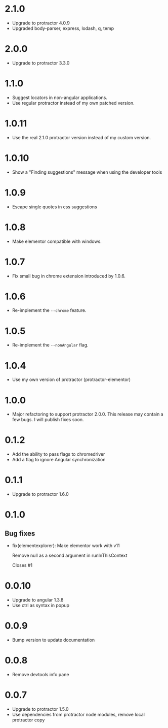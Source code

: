 # 2.1.0

* Upgrade to protractor 4.0.9
* Upgraded body-parser, express, lodash, q, temp

# 2.0.0

* Upgrade to protractor 3.3.0

# 1.1.0

* Suggest locators in non-angular applications.
* Use regular protractor instead of my own patched version.

# 1.0.11

 - Use the real 2.1.0 protractor version instead of my custom version.

# 1.0.10

 - Show a "Finding suggestions" message when using the developer tools

# 1.0.9

 - Escape single quotes in css suggestions

# 1.0.8

 - Make elementor compatible with windows.

# 1.0.7

 - Fix small bug in chrome extension introduced by 1.0.6.

# 1.0.6

 - Re-implement the `--chrome` feature.

# 1.0.5

 - Re-implement the `--nonAngular` flag.

# 1.0.4

 - Use my own version of protractor (protractor-elementor)

# 1.0.0

 - Major refactoring to support protractor 2.0.0. This release may contain a few
 bugs. I will publish fixes soon.

# 0.1.2

 - Add the ability to pass flags to chromedriver
 - Add a flag to ignore Angular synchronization

# 0.1.1

 - Upgrade to protractor 1.6.0

# 0.1.0

## Bug fixes

 - fix(elementexplorer): Make elementor work with v11

   Remove null as a second argument in runInThisContext

   Closes #1

# 0.0.10

 - Upgrade to angular 1.3.8
 - Use ctrl as syntax in popup

# 0.0.9

 - Bump version to update documentation

# 0.0.8

 - Remove devtools info pane

# 0.0.7

 - Upgrade to protractor 1.5.0
 - Use dependencies from protractor node modules, remove local protractor copy
